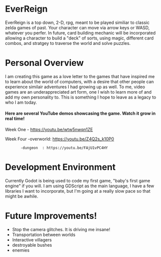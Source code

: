 # EverReign

EverReign is a top down, 2-D, rpg, meant to be played similiar to classic zelda games of past. 
Your character can move via arrow keys or WASD, whatever you perfer. In future, card building mechanic will be incorporated allowing a character to build a "deck" of sorts, using magic, different card combos, and stratgey to traverse the world and solve puzzles. 

# Personal Overview
I am creating this game as a love letter to the games that have inspired me to learn about the world of computers, with a desire that other people can experience similair adventures I had growing up as well. To me, video games are an underappreciated art form, one I wish to learn more of and add my own personality to. This is something I hope to leave as a legacy to who I am today. 

#### Here are several YouTube demos showcasing the game. Watch it grow in real time!

Week One - https://youtu.be/wtw5nwqn1ZE

Week Four  -overworld: https://youtu.be/Z4Q2s_k10P0 
            
           -dungeon  : https://youtu.be/FAjU1vPC4HY

# Development Environment
Currently Godot is being used to code my first game, "baby's first game engine" if you will. I am using GDScript as the main language, I have a few libraries I want to incorporate, but I'm going at a really slow pace so that might be awhile. 

# Future Improvements!
* Stop the camera glitches. It is driving me insane!
* Transportation between worlds
* Interactive villagers
* destroyable bushes
* enemies

